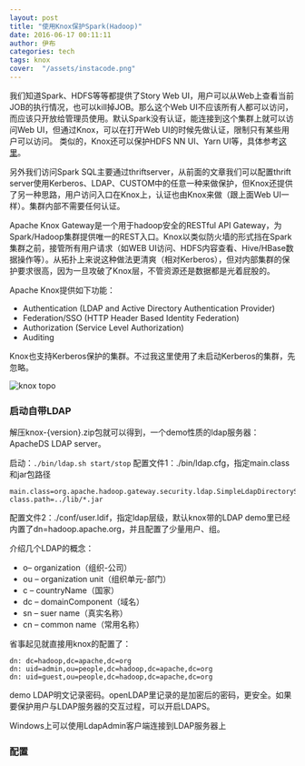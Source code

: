 ```yaml
---
layout: post
title: "使用Knox保护Spark(Hadoop)"
date: 2016-06-17 00:11:11
author: 伊布
categories: tech
tags: knox
cover:  "/assets/instacode.png"
---
```



我们知道Spark、HDFS等等都提供了Story Web UI，用户可以从Web上查看当前JOB的执行情况，也可以kill掉JOB。那么这个Web UI不应该所有人都可以访问，而应该只开放给管理员使用。默认Spark没有认证，能连接到这个集群上就可以访问Web UI，但通过Knox，可以在打开Web UI的时候先做认证，限制只有某些用户可以访问。
类似的，Knox还可以保护HDFS NN UI、Yarn UI等，具体参考[这里](https://knox.apache.org/books/knox-0-9-0/user-guide.html#UI+Service+Details)。


另外我们访问Spark SQL主要通过thriftserver，从前面的文章我们可以配置thrift server使用Kerberos、LDAP、CUSTOM中的任意一种来做保护，但Knox还提供了另一种思路，用户访问入口在Knox上，认证也由Knox来做（跟上面Web UI一样）。集群内部不需要任何认证。

Apache Knox Gateway是一个用于hadoop安全的RESTful API Gateway，为Spark/Hadoop集群提供唯一的REST入口。Knox以类似防火墙的形式挡在Spark集群之前，接管所有用户请求（如WEB UI访问、HDFS内容查看、Hive/HBase数据操作等）。从拓扑上来说这种做法更清爽（相对Kerberos），但对内部集群的保护要求很高，因为一旦攻破了Knox层，不管资源还是数据都是光着屁股的。



Apache Knox提供如下功能：

- Authentication (LDAP and Active Directory Authentication Provider)
- Federation/SSO (HTTP Header Based Identity Federation)
- Authorization (Service Level Authorization)
- Auditing


Knox也支持Kerberos保护的集群。不过我这里使用了未启动Kerberos的集群，先忽略。

![knox topo](http://knox.apache.org/images/knox-overview.gif)



### 启动自带LDAP


解压knox-{version}.zip包就可以得到，一个demo性质的ldap服务器：ApacheDS LDAP server。


启动：`./bin/ldap.sh start/stop`
配置文件1：./bin/ldap.cfg，指定main.class和jar包路径

```
main.class=org.apache.hadoop.gateway.security.ldap.SimpleLdapDirectoryServer
class.path=../lib/*.jar
```

配置文件2：./conf/user.ldif，指定ldap层级，默认knox带的LDAP demo里已经内置了dn=hadoop.apache.org，并且配置了少量用户、组。

介绍几个LDAP的概念：

- o– organization（组织-公司）
- ou – organization unit（组织单元-部门）
- c – countryName（国家）
- dc – domainComponent（域名）
- sn – suer name（真实名称）
- cn – common name（常用名称）

省事起见就直接用knox的配置了：

```
dn: dc=hadoop,dc=apache,dc=org
dn: uid=admin,ou=people,dc=hadoop,dc=apache,dc=org
dn: uid=guest,ou=people,dc=hadoop,dc=apache,dc=org
```

demo LDAP明文记录密码。openLDAP里记录的是加密后的密码，更安全。如果要保护用户与LDAP服务器的交互过程，可以开启LDAPS。

Windows上可以使用LdapAdmin客户端连接到LDAP服务器上

### 配置








